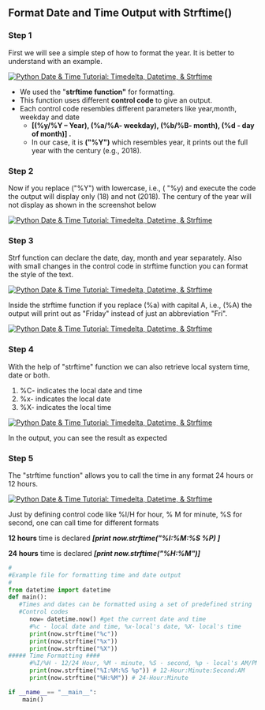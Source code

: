 ## Format Date and Time Output with Strftime()

### **Step 1**

First we will see a simple step of how to format the year. It is better to understand with an example.

[![Python Date & Time Tutorial: Timedelta, Datetime, & Strftime](https://cdn.guru99.com/images/Pythonnew/Python15.9.png)](https://cdn.guru99.com/images/Pythonnew/Python15.9.png)

- We used the "**strftime function"** for formatting.
- This function uses different **control code** to give an output.
- Each control code resembles different parameters like year,month, weekday and date 
  - **[(%y/%Y – Year), (%a/%A- weekday), (%b/%B- month), (%d - day of month)] .**
  - In our case, it is **("%Y")** which resembles year, it prints out the full year with the century (e.g., 2018).

### **Step 2** 

Now if you replace ("%Y") with lowercase, i.e., ( "%y) and execute the code the output will display only (18) and not (2018). The century of the year will not display as shown in the screenshot below

[![Python Date & Time Tutorial: Timedelta, Datetime, & Strftime](https://cdn.guru99.com/images/Pythonnew/Python15.10.png)](https://cdn.guru99.com/images/Pythonnew/Python15.10.png)

### **Step 3** 

Strf function can declare the date, day, month and year separately. Also with small changes in the control code in strftime function you can format the style of the text.

[![Python Date & Time Tutorial: Timedelta, Datetime, & Strftime](https://cdn.guru99.com/images/Pythonnew/Python15.11.png)](https://cdn.guru99.com/images/Pythonnew/Python15.11.png)

Inside the strftime function if you replace (%a) with capital A, i.e., (%A) the output will print out as "Friday" instead of just an abbreviation "Fri".

[![Python Date & Time Tutorial: Timedelta, Datetime, & Strftime](https://cdn.guru99.com/images/Pythonnew/Python15.12.png)](https://cdn.guru99.com/images/Pythonnew/Python15.12.png)

### **Step 4** 

With the help of "strftime" function we can also retrieve local system time, date or both.

1. %C- indicates the local date and time
2. %x- indicates the local date
3. %X- indicates the local time

[![Python Date & Time Tutorial: Timedelta, Datetime, & Strftime](https://cdn.guru99.com/images/Pythonnew/Python15.13.png)](https://cdn.guru99.com/images/Pythonnew/Python15.13.png)

In the output, you can see the result as expected

### **Step 5** 

The "strftime function" allows you to call the time in any format 24 hours or 12 hours.

[![Python Date & Time Tutorial: Timedelta, Datetime, & Strftime](https://cdn.guru99.com/images/Pythonnew/Python15.14.png)](https://cdn.guru99.com/images/Pythonnew/Python15.14.png)

Just by defining control code like %I/H for hour, % M for minute, %S for second, one can call time for different formats

**12 hours** time is declared ***[print now.strftime("%I:%M:%S %P) ]***

**24 hours** time is declared ***[print now.strftime("%H:%M")]***

```python
#
#Example file for formatting time and date output
#
from datetime import datetime
def main():
   #Times and dates can be formatted using a set of predefined string
   #Control codes
      now= datetime.now() #get the current date and time
      #%c - local date and time, %x-local's date, %X- local's time
      print(now.strftime("%c"))
      print(now.strftime("%x"))
      print(now.strftime("%X"))
##### Time Formatting ####
      #%I/%H - 12/24 Hour, %M - minute, %S - second, %p - local's AM/PM
      print(now.strftime("%I:%M:%S %p")) # 12-Hour:Minute:Second:AM
      print(now.strftime("%H:%M")) # 24-Hour:Minute

if __name__== "__main__":
    main()

```

